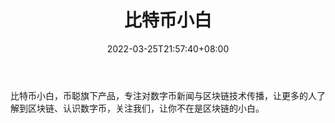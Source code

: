 ﻿---
weight: 
title: "比特币小白"
description: "比特币小白，币聪旗下产品，专注对数字币新闻与区块链技术传播，让更多的人了解到区块链、认识数字币，关注我们，让你不在是区块链的小白"
date: 2022-03-25T21:57:40+08:00
lastmod: 2022-03-25T16:45:40+08:00
draft: false
authors: ["Metabd"]
featuredImage: "bitebixiaobai.png"
link: ""
tags: ["元宇宙资讯","比特币小白"]
categories: ["navigation"]
navigation: ["元宇宙资讯"]
lightgallery: true
toc: true
pinned: false
recommend: false
recommend1: false
---
比特币小白，币聪旗下产品，专注对数字币新闻与区块链技术传播，让更多的人了解到区块链、认识数字币，关注我们，让你不在是区块链的小白。
